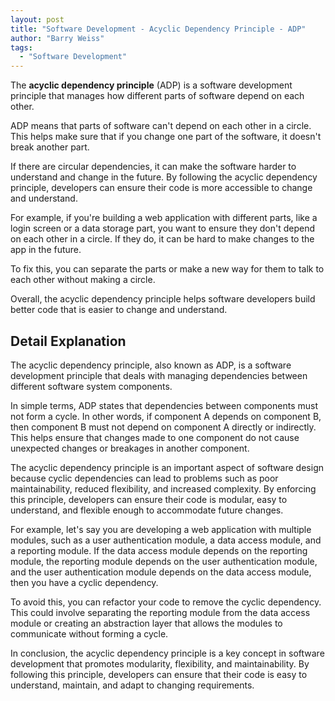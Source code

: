 ```yaml
---
layout: post
title: "Software Development - Acyclic Dependency Principle - ADP"
author: "Barry Weiss"
tags:
  - "Software Development"
---
```


The **acyclic dependency principle** (ADP) is a software development principle that manages how different parts of software depend on each other.

ADP means that parts of software can't depend on each other in a circle. This helps make sure that if you change one part of the software, it doesn't break another part.

If there are circular dependencies, it can make the software harder to understand and change in the future. By following the acyclic dependency principle, developers can ensure their code is more accessible to change and understand.

For example, if you're building a web application with different parts, like a login screen or a data storage part, you want to ensure they don't depend on each other in a circle. If they do, it can be hard to make changes to the app in the future.

To fix this, you can separate the parts or make a new way for them to talk to each other without making a circle.

Overall, the acyclic dependency principle helps software developers build better code that is easier to change and understand.

## Detail Explanation

The acyclic dependency principle, also known as ADP, is a software development principle that deals with managing dependencies between different software system components.

In simple terms, ADP states that dependencies between components must not form a cycle. In other words, if component A depends on component B, then component B must not depend on component A directly or indirectly. This helps ensure that changes made to one component do not cause unexpected changes or breakages in another component.

The acyclic dependency principle is an important aspect of software design because cyclic dependencies can lead to problems such as poor maintainability, reduced flexibility, and increased complexity. By enforcing this principle, developers can ensure their code is modular, easy to understand, and flexible enough to accommodate future changes.

For example, let's say you are developing a web application with multiple modules, such as a user authentication module, a data access module, and a reporting module. If the data access module depends on the reporting module, the reporting module depends on the user authentication module, and the user authentication module depends on the data access module, then you have a cyclic dependency.

To avoid this, you can refactor your code to remove the cyclic dependency. This could involve separating the reporting module from the data access module or creating an abstraction layer that allows the modules to communicate without forming a cycle.

In conclusion, the acyclic dependency principle is a key concept in software development that promotes modularity, flexibility, and maintainability. By following this principle, developers can ensure that their code is easy to understand, maintain, and adapt to changing requirements.
